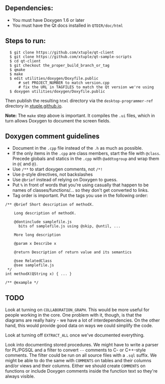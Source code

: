 ## Dependencies:

- You must have Doxygen 1.6 or later
- You must have the Qt docs installed in `QTDIR/doc/html`

## Steps to run:

```Shell
  $ git clone https://github.com/xtuple/qt-client
  $ git clone https://github.com/xtuple/qt-sample-scripts
  $ cd qt-client
  $ git checkout the_proper_build_branch_or_tag
  $ qmake
  $ make
  $ edit utilities/doxygen/Doxyfile.public
      # set PROJECT_NUMBER to match version.cpp
      # fix the URL in TAGFILES to match the Qt version we're using
  $ doxygen utilities/doxygen/Doxyfile.public
```

Then publish the resulting `html` directory via the `desktop-programmer-ref` directory in [xtuple.github.io](https://github.com/xtuple/xtuple.github.io).

**Note:** The `make` step above is important. It compiles the `.ui` files, which in turn allows Doxygen to document the screen fields.

## Doxygen comment guidelines

- Document in the `.cpp` file instead of the `.h` as much as possible.
- If the only items in the `.cpp` are class members, start the file with `@class`. Precede globals and statics in the `.cpp` with `@addtogroup` and wrap them in `@{` and `@}`.
- Use `/**` to start doxygen comments, not `/*!`
- Use `@`-style directives, not backslashes
- Use `@brief` instead of relying on Doxygen to guess.
- Put `%` in front of words that you're using casually that happen to be names of classes/functions/... so they don't get converted to links.
- Tag order is important. Put the tags you use in the following order:

```
/** @brief Short description of methodX.

    Long description of methodX.

    @dontinclude samplefile.js
      bits of samplefile.js using @skip, @until, ...

    More long description

    @param x Describe x

    @return Description of return value and its semantics

    @see RelatedClass
    @see samplefile.js
 */
int methodX(QString x) { ... }

/** @example */
```

## TODO

Look at turning on `COLLABORATION_GRAPH`. This would be more useful
for people working in the core. One problem with it, though, is
that the diagrams are really hairy - we have a lot of interdependencies.
On the other hand, this would provide good data on ways we could
simplify the code.

Look at turning off `EXTRACT_ALL` once we've documented everything.

Look into documenting stored procedures. We might have to write a
parser for PL/PGSQL and a filter to convert `--` comments to C- or
C++-style comments. The filter could be run on all source files
with a `.sql` suffix.  We might be able to do the same with `COMMENTS`
on tables and their columns and/or views and their columns. Either
we should create `COMMENTS` on functions or include Doxygen comments
inside the function text so they're always visible.
